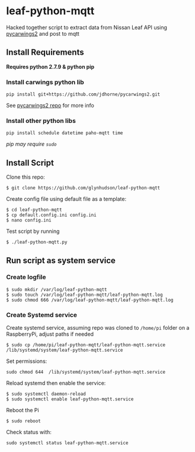 # leaf-python-mqtt

Hacked together script to extract data from Nissan Leaf API using [pycarwings2](https://github.com/cedric222/pycarwings2) and post to mqtt

## Install Requirements

**Requires python 2.7.9 & python pip**

### Install carwings python lib

`pip install git+https://github.com/jdhorne/pycarwings2.git`

See [pycarwings2 repo](https://github.com/cedric222/pycarwings2) for more info

### Install other python libs

`pip install schedule datetime paho-mqtt time`

*pip may require `sudo`*


## Install Script 

Clone this repo:

`$ git clone https://github.com/glynhudson/leaf-python-mqtt`

Create config file using default file as a template:

```
$ cd leaf-python-mqtt
$ cp default.config.ini config.ini
$ nano config.ini
```
Test script by running

`$ ./leaf-python-mqtt.py`

## Run script as system service

### Create logfile

```
$ sudo mkdir /var/log/leaf-python-mqtt
$ sudo touch /var/log/leaf-python-mqtt/leaf-python-mqtt.log
$ sudo chmod 666 /var/log/leaf-python-mqtt/leaf-python-mqtt.log
```

### Create Systemd service 

Create systemd service, assuming repo was cloned to `/home/pi` folder on a RaspberryPi, adjust paths if needed

`$ sudo cp /home/pi/leaf-python-mqtt/leaf-python-mqtt.service /lib/systemd/system/leaf-python-mqtt.service`

Set permissions: 

`sudo chmod 644  /lib/systemd/system/leaf-python-mqtt.service`

Reload systemd then enable the service:

```
$ sudo systemctl daemon-reload
$ sudo systemctl enable leaf-python-mqtt.service
```
Reboot the Pi

`$ sudo reboot`

Check status with:

`sudo systemctl status leaf-python-mqtt.service`
